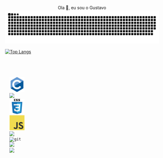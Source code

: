 <link rel="stylesheet" href="https://cdn.jsdelivr.net/gh/devicons/devicon@v2.15.1/devicon.min.css">

<div align="center">
Ola 👋, eu sou o Gustavo
</div>

<div align="center">
  <a href="https://1999azzar.github.io/1999AZZAR/">
  <img  src="https://github.com/1999AZZAR/1999AZZAR/blob/main/resources/img/grid-snake.svg"
       alt="snake" /></a>
</div>

[![Top Langs](https://github-readme-stats.vercel.app/api/top-langs/?username=dev-zanatta)](https://github.com/dev-zanatta/github-readme-stats)


  <code> 
  <p> 
  <img height="50" src="https://raw.githubusercontent.com/devicons/devicon/master/icons/c/c-original.svg">
  <img height="50" src="https://cdn.jsdelivr.net/gh/devicons/devicon/icons/html5/html5-original-wordmark.svg" />
  <img height="50" src="https://raw.githubusercontent.com/devicons/devicon/master/icons/css3/css3-original-wordmark.svg">
  <img height="50" src="https://raw.githubusercontent.com/devicons/devicon/master/icons/javascript/javascript-original.svg"> 
  <img height="50" src="https://cdn.jsdelivr.net/gh/devicons/devicon/icons/bootstrap/bootstrap-plain.svg" />
  <img height="50" src="https://www.vectorlogo.zone/logos/git-scm/git-scm-icon.svg" alt="git" width="40" height="40"/> 
  <img height="50" src="https://cdn.jsdelivr.net/gh/devicons/devicon/icons/java/java-original.svg" />
  <img height="50" src="https://cdn.jsdelivr.net/gh/devicons/devicon/icons/linux/linux-original.svg" />



  </p>
  </code>
